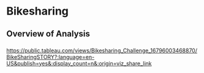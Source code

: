 # Bikesharing

## Overview of Analysis
### 



https://public.tableau.com/views/Bikesharing_Challenge_16796003468870/BikeSharingSTORY?:language=en-US&publish=yes&:display_count=n&:origin=viz_share_link
